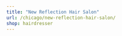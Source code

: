 ```yaml
---
title: "New Reflection Hair Salon"
url: /chicago/new-reflection-hair-salon/
shop: hairdresser
---
```

